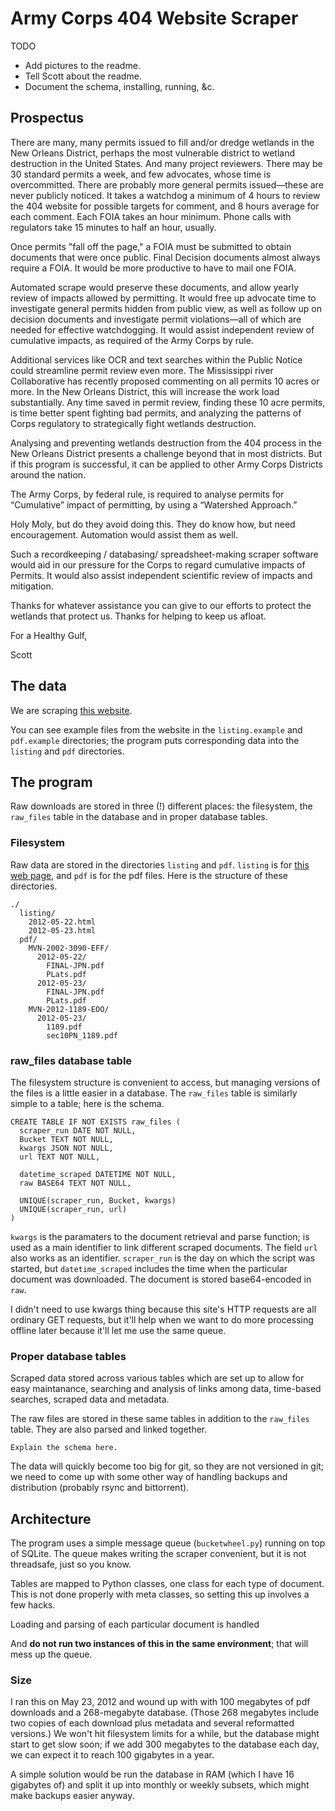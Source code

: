 Army Corps 404 Website Scraper
=======

TODO

* Add pictures to the readme.
* Tell Scott about the readme.
* Document the schema, installing, running, &c.

Prospectus
-------------
There are many, many permits issued to fill and/or dredge wetlands in the New Orleans District, perhaps the most vulnerable district to wetland destruction in the United States.  And many project reviewers.  There may be 30 standard permits a week, and few advocates, whose time is overcommitted.  There are probably more general permits issued—these are never publicly noticed.  It takes a watchdog a minimum of 4 hours to review the 404 website for possible targets for comment, and 8 hours average for each comment.  Each FOIA takes an hour minimum.  Phone calls with regulators take 15 minutes to half an hour, usually. 

Once permits "fall off the page," a FOIA must be submitted to obtain documents that were once public.  Final Decision documents almost always require a FOIA.  It would be more productive to have to mail one FOIA.

Automated scrape would preserve these documents, and allow yearly review of impacts allowed by permitting. It would free up advocate time to investigate general permits hidden from public view, as well as follow up on decision documents and investigate permit violations—all of which are needed for effective watchdogging.    It would assist independent review of cumulative impacts, as required of the Army Corps by rule.

Additional services like OCR and text searches within the Public Notice could streamline permit review even more.  The Mississippi river Collaborative has recently proposed commenting on all permits 10 acres or more. In the New Orleans District, this will increase the work load substantially.  Any time saved in permit review, finding these 10 acre permits, is time better spent fighting bad permits, and analyzing the patterns of Corps regulatory to strategically fight wetlands destruction.  

Analysing and preventing wetlands destruction from the 404 process in the New Orleans District presents a challenge beyond that in most districts.  But if this program is successful, it can be applied to other Army Corps Districts around the nation.

The Army Corps, by federal rule, is required  to analyse permits for “Cumulative” impact of permitting, by using a “Watershed Approach.”

Holy Moly, but do they avoid doing this.  They do know how, but need encouragement.  Automation would assist them as well. 

Such a recordkeeping / databasing/ spreadsheet-making scraper software would aid in our pressure for the Corps to regard cumulative impacts of Permits.   It would also assist independent scientific review of impacts and mitigation. 

Thanks for whatever assistance you can give to our efforts to protect the wetlands that protect us.  Thanks for helping to keep us afloat. 

For a Healthy Gulf,

Scott


The data
---------

We are scraping [this website](http://www.mvn.usace.army.mil/ops/regulatory/publicnotices.asp?ShowLocationOrder=False).

You can see example files from the website in the `listing.example`
and `pdf.example` directories; the program puts corresponding data
into the `listing` and `pdf` directories.

The program
---------

Raw downloads are stored in three (!) different places: the filesystem,
the `raw_files` table in the database and in proper database tables.

### Filesystem

Raw data are stored in the directories `listing` and `pdf`.
`listing` is for [this web page](http://www.mvn.usace.army.mil/ops/regulatory/publicnotices.asp?ShowLocationOrder=False),
and `pdf` is for the pdf files. Here is the structure of these directories.

    ./
      listing/
        2012-05-22.html
        2012-05-23.html
      pdf/
        MVN-2002-3090-EFF/
          2012-05-22/
            FINAL-JPN.pdf
            PLats.pdf
          2012-05-23/
            FINAL-JPN.pdf
            PLats.pdf
        MVN-2012-1189-EOO/
          2012-05-23/
            1189.pdf
            sec10PN_1189.pdf

### raw_files database table

The filesystem structure is convenient to access, but managing versions
of the files is a little easier in a database. The `raw_files` table
is similarly simple to a table; here is the schema.

    CREATE TABLE IF NOT EXISTS raw_files (
      scraper_run DATE NOT NULL,
      Bucket TEXT NOT NULL,
      kwargs JSON NOT NULL,
      url TEXT NOT NULL,

      datetime_scraped DATETIME NOT NULL,
      raw BASE64 TEXT NOT NULL,

      UNIQUE(scraper_run, Bucket, kwargs)
      UNIQUE(scraper_run, url)
    )

`kwargs` is the paramaters to the document retrieval and parse function;
is used as a main identifier to link different scraped documents.
The field `url` also works as an identifier.
`scraper_run` is the day on which the script was started, but
`datetime_scraped` includes the time when the particular document was
downloaded. The document is stored base64-encoded in `raw`.

I didn't need to use kwargs thing because this site's HTTP requests
are all ordinary GET requests, but it'll help when we want to do more
processing offline later because it'll let me use the same queue.

### Proper database tables

Scraped data stored across various tables which are set up to allow
for easy maintanance, searching and analysis of links among data,
time-based searches, scraped data and metadata.

The raw files are stored in these same tables in addition to the
`raw_files` table. They are also parsed and linked together.

    Explain the schema here.

The data will quickly become too big for git, so they are not versioned
in git; we need to come up with some other way of handling backups
and distribution (probably rsync and bittorrent).

Architecture
---------

The program uses a simple message queue (`bucketwheel.py`) running
on top of SQLite. The queue makes writing the scraper convenient,
but it is not threadsafe, just so you know.

Tables are mapped to Python classes, one class for each type of document.
This is not done properly with meta classes, so setting this up
involves a few hacks.

Loading and parsing of each particular document is handled

And **do not run two instances of this in the same environment**;
that will mess up the queue.


### Size

I ran this on May 23, 2012 and wound up with with 100 megabytes
of pdf downloads and a 268-megabyte database. (Those 268 megabytes
include two copies of each download plus metadata and several
reformatted versions.) We won't hit filesystem limits for a while,
but the database might start to get slow soon; if we add 300 megabytes
to the database each day, we can expect it to reach 100 gigabytes in a year.

A simple solution would be run the database in RAM (which I have 16
gigabytes of) and split it up into monthly or weekly subsets, which
might make backups easier anyway.
